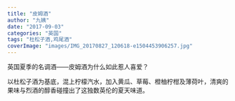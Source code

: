 ```yaml
---
title: "皮姆酒"
author: "九姨"
date: "2017-09-03"
categories: "英国"
tags: "杜松子酒,鸡尾酒"
coverImage: "images/IMG_20170827_120618-e1504453906257.jpg"
---
```


英国夏季的名调酒——皮姆酒为什么如此惹人喜爱？

以杜松子酒为基底，混上柠檬汽水，加入黄瓜、草莓、橙柚柠柑及薄荷叶，清爽的果味与烈酒的醇香碰撞出了这独数英伦的夏天味道。
